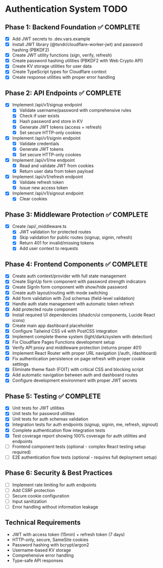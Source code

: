 # Authentication System TODO

## Phase 1: Backend Foundation ✅ COMPLETE
- [x] Add JWT secrets to .dev.vars.example
- [x] Install JWT library (@tsndr/cloudflare-worker-jwt) and password hashing (PBKDF2)
- [x] Create JWT utility functions (sign, verify, refresh)
- [x] Create password hashing utilities (PBKDF2 with Web Crypto API)
- [x] Create KV storage utilities for user data
- [x] Create TypeScript types for Cloudflare context
- [x] Create response utilities with proper error handling

## Phase 2: API Endpoints ✅ COMPLETE
- [x] Implement /api/v1/signup endpoint
  - [x] Validate username/password with comprehensive rules
  - [x] Check if user exists
  - [x] Hash password and store in KV
  - [x] Generate JWT tokens (access + refresh)
  - [x] Set secure HTTP-only cookies
- [x] Implement /api/v1/signin endpoint
  - [x] Validate credentials
  - [x] Generate JWT tokens
  - [x] Set secure HTTP-only cookies
- [x] Implement /api/v1/me endpoint
  - [x] Read and validate JWT from cookies
  - [x] Return user data from token payload
- [x] Implement /api/v1/refresh endpoint
  - [x] Validate refresh token
  - [x] Issue new access token
- [x] Implement /api/v1/signout endpoint
  - [x] Clear cookies

## Phase 3: Middleware Protection ✅ COMPLETE
- [x] Create /api/_middleware.ts
  - [x] JWT validation for protected routes
  - [x] Skip validation for public routes (signup, signin, refresh)
  - [x] Return 401 for invalid/missing tokens
  - [x] Add user context to requests

## Phase 4: Frontend Components ✅ COMPLETE
- [x] Create auth context/provider with full state management
- [x] Create SignUp form component with password strength indicators
- [x] Create SignIn form component with show/hide password
- [x] Create auth layout/routing with mode switching
- [x] Add form validation with Zod schemas (field-level validation)
- [x] Handle auth state management with automatic token refresh
- [x] Add protected route component
- [x] Install required UI dependencies (shadcn/ui components, Lucide React icons)
- [x] Create main app dashboard placeholder
- [x] Configure Tailwind CSS v4 with PostCSS integration
- [x] Implement complete theme system (light/dark/system with detection)
- [x] Fix Cloudflare Pages Functions development setup
- [x] Verify API proxy and middleware protection (returns proper 401)
- [x] Implement React Router with proper URL navigation (/auth, /dashboard)
- [x] Fix authentication persistence on page refresh with proper cookie settings
- [x] Eliminate theme flash (FOIT) with critical CSS and blocking script
- [x] Add automatic navigation between auth and dashboard routes
- [x] Configure development environment with proper JWT secrets

## Phase 5: Testing ✅ COMPLETE
- [x] Unit tests for JWT utilities
- [x] Unit tests for password utilities  
- [x] Unit tests for auth schemas validation
- [x] Integration tests for auth endpoints (signup, signin, me, refresh, signout)
- [x] Complete authentication flow integration tests
- [x] Test coverage report showing 100% coverage for auth utilities and endpoints
- [ ] Frontend component tests (optional - complex React testing setup required)
- [ ] E2E authentication flow tests (optional - requires full deployment setup)

## Phase 6: Security & Best Practices
- [ ] Implement rate limiting for auth endpoints
- [ ] Add CSRF protection
- [ ] Secure cookie configuration
- [ ] Input sanitization
- [ ] Error handling without information leakage

## Technical Requirements
- JWT with access token (15min) + refresh token (7 days)
- HTTP-only, secure, SameSite cookies
- Password hashing with bcrypt/argon2
- Username-based KV storage
- Comprehensive error handling
- Type-safe API responses